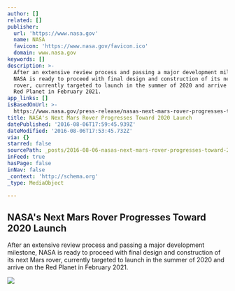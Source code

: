 ```yaml
---
author: []
related: []
publisher:
  url: 'https://www.nasa.gov'
  name: NASA
  favicon: 'https://www.nasa.gov/favicon.ico'
  domain: www.nasa.gov
keywords: []
description: >-
  After an extensive review process and passing a major development milestone,
  NASA is ready to proceed with final design and construction of its next Mars
  rover, currently targeted to launch in the summer of 2020 and arrive on the
  Red Planet in February 2021.
app_links: []
isBasedOnUrl: >-
  https://www.nasa.gov/press-release/nasas-next-mars-rover-progresses-toward-2020-launch
title: NASA's Next Mars Rover Progresses Toward 2020 Launch
datePublished: '2016-08-06T17:59:45.939Z'
dateModified: '2016-08-06T17:53:45.732Z'
via: {}
starred: false
sourcePath: _posts/2016-08-06-nasas-next-mars-rover-progresses-toward-2020-launch.md
inFeed: true
hasPage: false
inNav: false
_context: 'http://schema.org'
_type: MediaObject

---
```

<article style=""><h1>NASA's Next Mars Rover Progresses Toward 2020 Launch</h1><p>After an extensive review process and passing a major development milestone, NASA is ready to proceed with final design and construction of its next Mars rover, currently targeted to launch in the summer of 2020 and arrive on the Red Planet in February 2021.</p><img src="http://www.nasa.gov/sites/default/files/thumbnails/image/m2020-rover-cad.jpg" /></article>